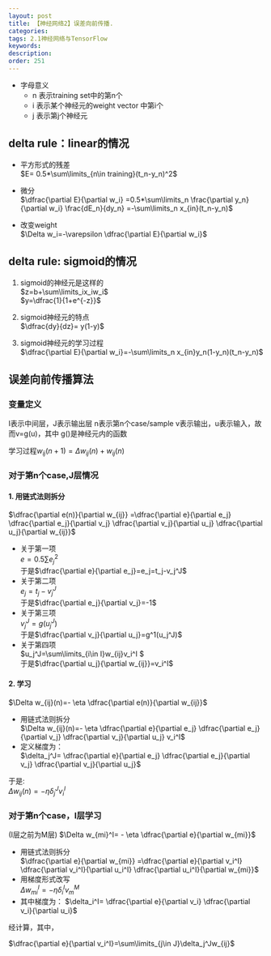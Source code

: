 ```yaml
---
layout: post
title: 【神经网络2】误差向前传播.
categories:
tags: 2.1神经网络与TensorFlow
keywords:
description:
order: 251
---
```




- 字母意义
  - n 表示training set中的第n个
  - i 表示某个神经元的weight vector 中第i个
  - j 表示第j个神经元


## delta rule：linear的情况

- 平方形式的残差  
$E= 0.5*\sum\limits_{n\in training}(t_n-y_n)^2$  

- 微分  
$\dfrac{\partial E}{\partial w_i}  
=0.5*\sum\limits_n \frac{\partial y_n}{\partial w_i} \frac{dE_n}{dy_n}  
=-\sum\limits_n x_{in}(t_n-y_n)$  

- 改变weight  
$\Delta w_i=-\varepsilon \dfrac{\partial E}{\partial w_i}$  


## delta rule: sigmoid的情况

1. sigmoid的神经元是这样的  
$z=b+\sum\limits_ix_iw_i$  
$y=\dfrac{1}{1+e^{-z}}$  

2. sigmoid神经元的特点  
$\dfrac{dy}{dz}= y(1-y)$  

3. sigmoid神经元的学习过程  
$\dfrac{\partial E}{\partial w_i}=-\sum\limits_n x_{in}y_n(1-y_n)(t_n-y_n)$  

## 误差向前传播算法

### 变量定义

I表示中间层，J表示输出层
n表示第n个case/sample
v表示输出，u表示输入，故而v=g(u)，其中 g()是神经元内的函数

学习过程$w_{ij}(n+1)=\Delta w_{ij}(n)+w_{ij}(n)$

### 对于第n个case,J层情况
#### 1. 用链式法则拆分
$\dfrac{\partial e(n)}{\partial w_{ij}}
=\dfrac{\partial e}{\partial e_j}
\dfrac{\partial e_j}{\partial v_j}
\dfrac{\partial v_j}{\partial u_j}
\dfrac{\partial u_j}{\partial w_{ij}}$  
- 关于第一项  
$e=0.5\sum e_j^2$  
于是$\dfrac{\partial e}{\partial e_j}=e_j=t_j-v_j^J$  
- 关于第二项   
$e_j=t_j-v_j^J$  
于是$\dfrac{\partial e_j}{\partial v_j}=-1$  
- 关于第三项  
$v_j^J=g(u_j^J)$  
于是$\dfrac{\partial v_j}{\partial u_j}=g^1(u_j^J)$  
- 关于第四项  
$u_j^J=\sum\limits_{i\in I}w_{ij}v_i^I $  
于是$\dfrac{\partial u_j}{\partial w_{ij}}=v_i^I$  


#### 2. 学习

$\Delta w_{ij}(n)=- \eta \dfrac{\partial e(n)}{\partial w_{ij}}$  

- 用链式法则拆分  
$\Delta w_{ij}(n)=- \eta
\dfrac{\partial e}{\partial e_j}
\dfrac{\partial e_j}{\partial v_j}
\dfrac{\partial v_j}{\partial u_j}
v_i^I$  
- 定义梯度为：  
$\delta_j^J=
\dfrac{\partial e}{\partial e_j}
\dfrac{\partial e_j}{\partial v_j}
\dfrac{\partial v_j}{\partial u_j}$  


于是:  
$\Delta w_{ij}(n)=-\eta \delta_j^J v_i^I$  

### 对于第n个case，I层学习

(I层之前为M层)
$\Delta w_{mi}^I= - \eta \dfrac{\partial e}{\partial w_{mi}}$

- 用链式法则拆分  
$\dfrac{\partial e}{\partial w_{mi}}
=\dfrac{\partial e}{\partial v_i^I}
\dfrac{\partial v_i^I}{\partial u_i^I}
\dfrac{\partial u_i^I}{\partial w_{mi}}$  
- 用梯度形式改写  
$\Delta w_{mi}^I=-\eta \delta_i^I v_m^M$  
- 其中梯度为：
$\delta_i^I=
\dfrac{\partial e}{\partial v_i}
\dfrac{\partial v_i}{\partial u_i}$  


经计算，其中，

$\dfrac{\partial e}{\partial v_i^I}=\sum\limits_{j\in J}\delta_j^Jw_{ij}$
